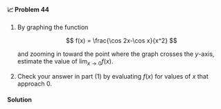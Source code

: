 <div class="alert alert-warning" role="alert">
<h4 class="alert-heading">📈 Problem 44</h4>

1. By graphing the function

    $$ f(x) = \frac{\cos 2x-\cos x}{x^2} $$

    and zooming in toward the point where the graph crosses the $y$-axis, estimate the value of $\lim_{x \to 0} f(x)$.

2. Check your answer in part (1) by evaluating $f(x)$ for values of $x$ that approach $0$.

</div>

<div class="alert alert-success" role="alert">
<h4 class="alert-heading">Solution</h4>


</div>
